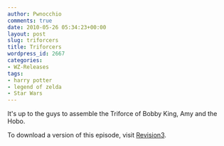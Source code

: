 ```yaml
---
author: Pwnocchio
comments: true
date: 2010-05-26 05:34:23+00:00
layout: post
slug: triforcers
title: Triforcers
wordpress_id: 2667
categories:
- WZ-Releases
tags:
- harry potter
- legend of zelda
- Star Wars
---
```


It's up to the guys to assemble the Triforce of Bobby King, Amy and the Hobo.

To download a version of this episode, visit [Revision3](http://www.revision3.com/webzeroes/triforcers/).
